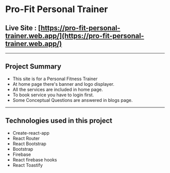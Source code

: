 # Pro-Fit Personal Trainer

## Live Site : [https://pro-fit-personal-trainer.web.app/](https://pro-fit-personal-trainer.web.app/)

---
## Project Summary
* This site is for a Personal Fitness Trainer
* At home page there's banner and logo displayer.
* All the services are included in home page.
* To book service you have to login first. 
* Some Conceptual Questions are answered in blogs page.

---
## Technologies used in this project
* Create-react-app
* React Router
* React Bootstrap
* Bootstrap
* Firebase
* React firebase hooks
* React Toastify